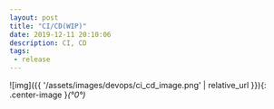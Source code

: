 ```yaml
---
layout: post
title: "CI/CD(WIP)"
date: 2019-12-11 20:10:06
description: CI, CD 
tags:
 - release
---
```

![img]({{ '/assets/images/devops/ci_cd_image.png' | relative_url }}){: .center-image }*(°0°)*
